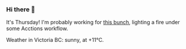### Hi there :wave:

It's Thursday! I'm probably working for [this bunch](https://github.com/kohofinancial), lighting a fire under some Acctions workflow.

Weather in Victoria BC: sunny, at +11°C.
